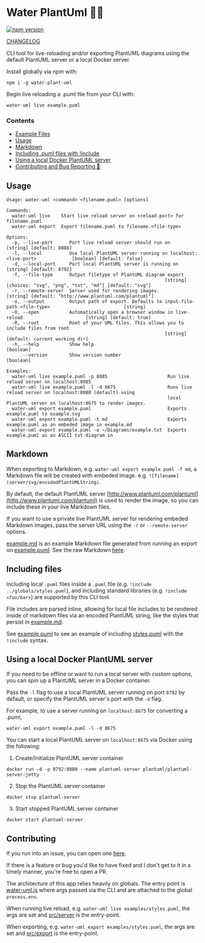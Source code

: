 # Water PlantUml :seedling::droplet:

[![npm version](https://badge.fury.io/js/water-plant-uml.svg)](https://badge.fury.io/js/water-plant-uml)

[CHANGELOG](https://github.com/Ebonsignori/plant-uml-water/blob/main/CHANGELOG.md)

CLI tool for live-reloading and/or exporting PlantUML diagrams using the default PlantUML server or a local Docker server.

Install globally via npm with:

```
npm i -g water-plant-uml
```

Begin live reloading a .puml file from your CLI with:

```
water-uml live example.puml
```

### Contents

- [Example Files](https://github.com/Ebonsignori/water-plant-uml/tree/main/examples)
- [Usage](#usage)
- [Markdown](#markdown)
- [Including .puml files with !include](#including-files)
- [Using a local Docker PlantUML server](#using-a-local-docker-plantuml-server)
- [Contributing and Bug Reporting :bug:](#contributing)

## Usage

```
Usage: water-uml <command> <filename.puml> [options]

Commands:
  water-uml live    Start live reload server on <reload-port> for filename.puml
  water-uml export  Export filename.puml to filename.<file-type>

Options:
  -p, --live-port      Port live reload server should run on                                    [string] [default: 8088]
  -l, --local          Use local PlantUML server running on localhost:<live-port>             [boolean] [default: false]
  -d, --local-port     Port local PlantUML server is running on                                 [string] [default: 8792]
  -f, --file-type      Output filetype of PlantUML diagram export
                                                          [string] [choices: "svg", "png", "txt", "md"] [default: "svg"]
  -r, --remote-server  Server used for rendering images.          [string] [default: "http://www.plantuml.com/plantuml"]
  -o, --output         Output path of export. Defaults to input-file-path.<file-type>                           [string]
  -O, --open           Automatically open a browser window in live-reload                       [string] [default: true]
  -R, --root           Root of your UML files. This allows you to include files from root
                                                          [string] [default: current working dir]
  -h, --help           Show help                                                                               [boolean]
      --version        Show version number                                                                     [boolean]

Examples:
  water-uml live example.puml -p 8085                      Run live reload server on localhost:8085
  water-uml live example.puml -l -d 8675                   Runs live reload server on localhost:8088 (default) using
                                                           local PlantUML server on localhost:8675 to render images.
  water-uml export example.puml                            Exports example.puml to example.svg
  water-uml export example.puml -t md                      Exports example.puml as an embeded image in example.md
  water-uml export example.puml -o ~/Diagrams/example.txt  Exports example.puml as an ASCII txt diagram in
```

## Markdown

When exporting to Markdown, e.g. `water-uml export example.puml -f md`, a Markdown file will be created with embeded image. e.g. `![filename](server/svg/encodedPlantUMLString)`.

By default, the default PlantUML server [http://www.plantuml.com/plantuml](http://www.plantuml.com/plantuml) is used to render the image, so you can include these in your live Markdown files.

If you want to use a private live PlantUML server for rendering embeded Markdown images, pass the server URL using the `-r` or `--remote-server` options.

[example.md](https://github.com/Ebonsignori/water-plant-uml/blob/main/examples/example.md) is an example Markdown file generated from running an export on [example.puml](https://github.com/Ebonsignori/water-plant-uml/blob/main/examples/example.puml). See the raw Markdown [here](https://github.com/Ebonsignori/water-plant-uml/blob/main/examples/example.md).

## Including files

Including local `.puml` files inside a `.puml` file (e.g. `!include ../globals/styles.puml`), and including standard libraries (e.g. `!include <foo/bar>`) are supported by this CLI tool.

File includes are parsed inline, allowing for local file includes to be rendered inside of markdown files via an encoded PlantUML string, like the styles that persist in [example.md](https://github.com/Ebonsignori/water-plant-uml/blob/main/examples/example.md).

See [example.puml](https://github.com/Ebonsignori/water-plant-uml/blob/main/examples/example.puml) to see an example of including [styles.puml](https://github.com/Ebonsignori/water-plant-uml/blob/main/examples/styles.puml) with the `!include` syntax.

## Using a local Docker PlantUML server

If you need to be offline or want to run a local server with custom options, you can spin up a PlantUML server in a Docker container.

Pass the `-l` flag to use a local PlantUML server running on port `8792` by default, or specify the PlantUML server's port with the `-d` flag.

For example, to use a server running on `localhost:8675` for converting a .puml,

```
water-uml export example.puml -l -d 8675
```

You can start a local PlantUML server on `localhost:8675` via Docker using the following:

1. Create/Initialize PlantUML server container

```
docker run -d -p 8792:8080 --name plantuml-server plantuml/plantuml-server:jetty
```

2. Stop the PlantUML server container

```
docker stop plantuml-server
```

3. Start stopped PlantUML server container

```
docker start plantuml-server
```

## Contributing

If you run into an issue, you can open one [here](https://github.com/Ebonsignori/plant-uml-water/issues).

If there is a feature or bug you'd like to have fixed and I don't get to it in a timely manner, you're free to open a PR.

The architecture of this app relies heavily on globals. The entry point is [water-uml.js](./water-uml.js) where args passed via the CLI and are attached to the global `process.env`.

When running live reload, e.g. `water-uml live examples/styles.puml`, the args are set and [src/server](./src/server.js) is the entry-point.

When exporting, e.g. `water-uml export examples/styles.puml`, the args are set and [src/export](./src/export.js) is the entry-point.
